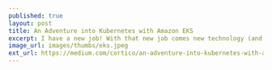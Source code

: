 ```yaml
---
published: true
layout: post
title: An Adventure into Kubernetes with Amazon EKS
excerpt: I have a new job! With that new job comes new technology (and also a cat! But that's another story). This article goes through my work for the past three months, standing up a Kubernetes cluster with Amazon EKS and all of the fun I had along the way. Highlights include setting up monitoring and alerting, a spot instance spark cluster, and having too much power over who can access what resources (yay RBAC!).
image_url: images/thumbs/eks.jpeg
ext_url: https://medium.com/cortico/an-adventure-into-kubernetes-with-amazon-eks-3e67331641fe
---
```


